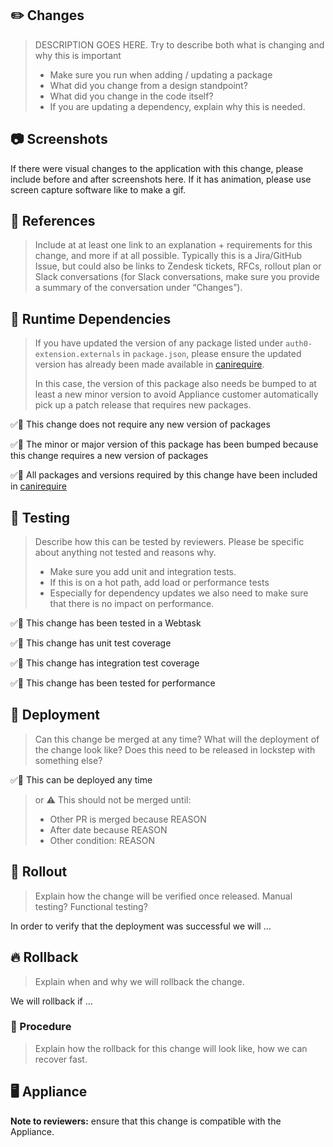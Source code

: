 ## ✏️ Changes
  
> DESCRIPTION GOES HERE. Try to describe both what is changing and why this is important
> - Make sure you run  when adding / updating a package
> - What did you change from a design standpoint?
> - What did you change in the code itself?
> - If you are updating a dependency, explain why this is needed.
  
## 📷 Screenshots
 
If there were visual changes to the application with this change, please include before and after screenshots here. If it has animation, please use screen capture software like  to make a gif.
  
## 🔗 References
  
> Include at at least one link to an explanation + requirements for this change, and more if at all possible. Typically this is a Jira/GitHub Issue, but could also be links to Zendesk tickets, RFCs, rollout plan or Slack conversations (for Slack conversations, make sure you provide a summary of the conversation under “Changes”).

## 🛑 Runtime Dependencies

> If you have updated the version of any package listed under
> `auth0-extension.externals` in `package.json`, please ensure the updated
> version has already been made available in
> [canirequire](https://auth0-extensions.github.io/canirequire/).
>
> In this case, the version of this package also needs be bumped to at least a
> new minor version to avoid Appliance customer automatically pick up a patch
> release that requires new packages.

✅🚫 This change does not require any new version of packages

✅🚫 The minor or major version of this package has been bumped because this change requires a new version of packages

✅🚫 All packages and versions required by this change have been included in [canirequire](https://auth0-extensions.github.io/canirequire/)


## 🎯 Testing
  
> Describe how this can be tested by reviewers. Please be specific about anything not tested and reasons why.
> - Make sure you add unit and integration tests.
> - If this is on a hot path, add load or performance tests
> - Especially for dependency updates we also need to make sure that there is no impact on performance.
   
✅🚫 This change has been tested in a Webtask
 
✅🚫 This change has unit test coverage
  
✅🚫 This change has integration test coverage
  
✅🚫 This change has been tested for performance
  
## 🚀 Deployment
  
> Can this change be merged at any time? What will the deployment of the change look like? Does this need to be released in lockstep with something else?
  
✅🚫 This can be deployed any time
  
> or
> ⚠️ This should not be merged until:
> - Other PR is merged because REASON
> - After date because REASON
> - Other condition: REASON
  
## 🎡 Rollout
  
> Explain how the change will be verified once released. Manual testing? Functional testing?
  
In order to verify that the deployment was successful we will …
  
## 🔥 Rollback
  
> Explain when and why we will rollback the change.
  
We will rollback if …
  
### 📄 Procedure
  
> Explain how the rollback for this change will look like, how we can recover fast.
 
## 🖥 Appliance
  
**Note to reviewers:** ensure that this change is compatible with the Appliance.
